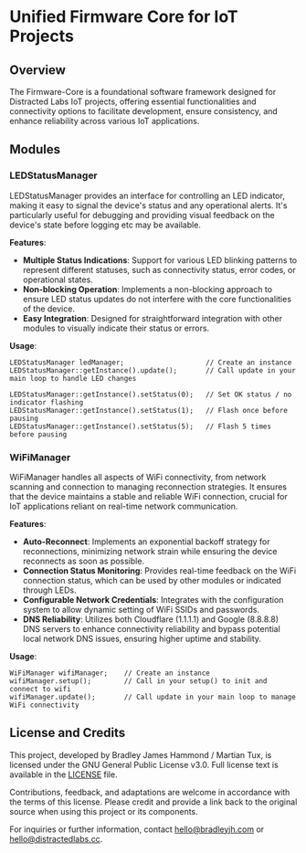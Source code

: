 # Unified Firmware Core for IoT Projects

## Overview
The Firmware-Core is a foundational software framework designed for Distracted Labs IoT projects, offering essential functionalities and connectivity options to facilitate development, ensure consistency, and enhance reliability across various IoT applications.

## Modules

### LEDStatusManager
LEDStatusManager provides an interface for controlling an LED indicator, making it easy to signal the device's status and any operational alerts. It's particularly useful for debugging and providing visual feedback on the device's state before logging etc may be available.

**Features**:
- **Multiple Status Indications**: Support for various LED blinking patterns to represent different statuses, such as connectivity status, error codes, or operational states.
- **Non-blocking Operation**: Implements a non-blocking approach to ensure LED status updates do not interfere with the core functionalities of the device.
- **Easy Integration**: Designed for straightforward integration with other modules to visually indicate their status or errors.

**Usage**:
```
LEDStatusManager ledManager;                    // Create an instance
LEDStatusManager::getInstance().update();       // Call update in your main loop to handle LED changes

LEDStatusManager::getInstance().setStatus(0);   // Set OK status / no indicator flashing
LEDStatusManager::getInstance().setStatus(1);   // Flash once before pausing
LEDStatusManager::getInstance().setStatus(5);   // Flash 5 times before pausing
```

### WiFiManager
WiFiManager handles all aspects of WiFi connectivity, from network scanning and connection to managing reconnection strategies. It ensures that the device maintains a stable and reliable WiFi connection, crucial for IoT applications reliant on real-time network communication.

**Features**:
- **Auto-Reconnect**: Implements an exponential backoff strategy for reconnections, minimizing network strain while ensuring the device reconnects as soon as possible.
- **Connection Status Monitoring**: Provides real-time feedback on the WiFi connection status, which can be used by other modules or indicated through LEDs.
- **Configurable Network Credentials**: Integrates with the configuration system to allow dynamic setting of WiFi SSIDs and passwords.
- **DNS Reliability**: Utilizes both Cloudflare (1.1.1.1) and Google (8.8.8.8) DNS servers to enhance connectivity reliability and bypass potential local network DNS issues, ensuring higher uptime and stability.

**Usage**:
```
WiFiManager wifiManager;    // Create an instance
wifiManager.setup();        // Call in your setup() to init and connect to wifi
wifiManager.update();       // Call update in your main loop to manage WiFi connectivity
```
## License and Credits

This project, developed by Bradley James Hammond / Martian Tux, is licensed under the GNU General Public License v3.0. Full license text is available in the [LICENSE](LICENSE) file.

Contributions, feedback, and adaptations are welcome in accordance with the terms of this license. Please credit and provide a link back to the original source when using this project or its components.

For inquiries or further information, contact hello@bradleyjh.com or hello@distractedlabs.cc.
